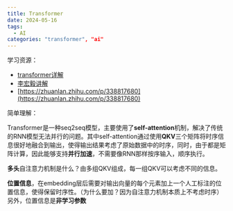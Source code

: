 ```yaml
---
title: Transformer
date: 2024-05-16
tags:
  - AI
categories: "transformer", "ai"
---
```




学习资源：
- [transformer详解](https://jalammar.github.io/illustrated-transformer/)
- [李宏毅讲解](https://www.youtube.com/watch?v=ugWDIIOHtPA&list=PLJV_el3uVTsOK_ZK5L0Iv_EQoL1JefRL4&index=61)
- [https://zhuanlan.zhihu.com/p/338817680](https://zhuanlan.zhihu.com/p/338817680)

简单理解：

Transformer是一种seq2seq模型，主要使用了**self-attention**机制，解决了传统的RNN模型无法并行的问题。其中self-attention通过使用**QKV**三个矩阵将时序信息很好地融合到输出，使得输出结果考虑了原始数据中的时序，同时，由于都是矩阵计算，因此能够支持**并行加速**，不需要像RNN那样按序输入，顺序执行。

**多头**自注意力机制是什么？由多组QKV组成，每一组QKV可以考虑不同的信息。

**位置信息**，在embedding层后需要对输出向量的每个元素加上一个人工标注的位置信息，使得保留时序性。（为什么要加？因为自注意力机制本质上不考虑时序）另外，位置信息是**非学习参数**

